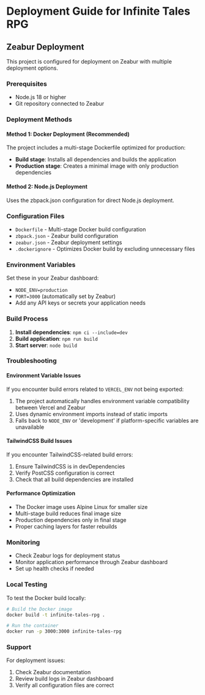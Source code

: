 # Deployment Guide for Infinite Tales RPG

## Zeabur Deployment

This project is configured for deployment on Zeabur with multiple deployment options.

### Prerequisites
- Node.js 18 or higher
- Git repository connected to Zeabur

### Deployment Methods

#### Method 1: Docker Deployment (Recommended)
The project includes a multi-stage Dockerfile optimized for production:
- **Build stage**: Installs all dependencies and builds the application
- **Production stage**: Creates a minimal image with only production dependencies

#### Method 2: Node.js Deployment
Uses the zbpack.json configuration for direct Node.js deployment.

### Configuration Files

- `Dockerfile` - Multi-stage Docker build configuration
- `zbpack.json` - Zeabur build configuration
- `zeabur.json` - Zeabur deployment settings
- `.dockerignore` - Optimizes Docker build by excluding unnecessary files

### Environment Variables

Set these in your Zeabur dashboard:
- `NODE_ENV=production`
- `PORT=3000` (automatically set by Zeabur)
- Add any API keys or secrets your application needs

### Build Process

1. **Install dependencies**: `npm ci --include=dev`
2. **Build application**: `npm run build`
3. **Start server**: `node build`

### Troubleshooting

#### Environment Variable Issues
If you encounter build errors related to `VERCEL_ENV` not being exported:
1. The project automatically handles environment variable compatibility between Vercel and Zeabur
2. Uses dynamic environment imports instead of static imports
3. Falls back to `NODE_ENV` or 'development' if platform-specific variables are unavailable

#### TailwindCSS Build Issues
If you encounter TailwindCSS-related build errors:
1. Ensure TailwindCSS is in devDependencies
2. Verify PostCSS configuration is correct
3. Check that all build dependencies are installed

#### Performance Optimization
- The Docker image uses Alpine Linux for smaller size
- Multi-stage build reduces final image size
- Production dependencies only in final stage
- Proper caching layers for faster rebuilds

### Monitoring

- Check Zeabur logs for deployment status
- Monitor application performance through Zeabur dashboard
- Set up health checks if needed

### Local Testing

To test the Docker build locally:
```bash
# Build the Docker image
docker build -t infinite-tales-rpg .

# Run the container
docker run -p 3000:3000 infinite-tales-rpg
```

### Support

For deployment issues:
1. Check Zeabur documentation
2. Review build logs in Zeabur dashboard
3. Verify all configuration files are correct
